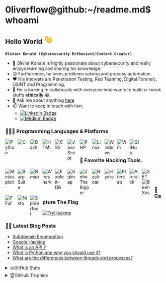 # 0liverflow@github:~/readme.md$ whoami
## Hello World <img src="https://github.com/inspirasiprogrammer/inspirasiprogrammer/blob/main/wave.gif" width="30px">

**`Olivier Konaté (Cybersecurity Enthusiast/Content Creator)`**

- 🔐 Olivier Konaté is highly passionate about cybersecurity and really enjoys learning and sharing his knowledge.
- 😊 Furthermore, he loves problems solving and process automation.
- ❤️ His interests are Penetration Testing, Red Teaming, Digital Forensic, OSINT and Programming. 
- 👬 He is looking to collaborate with everyone who wants to build or break stuffs **ethically** 😁.
- 💬 Ask me about anything <a href="https://github.com/0liverFlow/0liverFlow/issues">here</a>
-  📫 Want to keep in touch with him: 
   - [![Linkedin Badge](https://img.shields.io/badge/-LinkedIn-blue?style=flat-square&logo=Linkedin&logoColor=white&link=https://www.linkedin.com/in/OLIVIER/)](https://www.linkedin.com/in/OLIVIER/) 
   - [![Medium Badge](https://img.shields.io/badge/-Medium-000000?style=flat-square&labelColor=000000&logo=Medium&link=https://olivierkonate.medium.com/)](https://olivierkonate.medium.com/)

### 👨🏾‍💻 Programming Languages & Platforms

<img align="left" alt="Python" width="30px" style="padding-right:10px;" src="https://cdn.jsdelivr.net/gh/devicons/devicon/icons/python/python-plain.svg" />
<img align="left" alt="C" width="30px" style="padding-right:10px;" src="https://cdn.jsdelivr.net/gh/devicons/devicon/icons/c/c-plain.svg" />
<img align="left" alt="Bash" width="30px" style="padding-right:10px;" src="https://cdn.jsdelivr.net/gh/devicons/devicon/icons/bash/bash-original.svg" />
<img align="left" alt="HTML" width="30px" style="padding-right:10px;" src="https://cdn.jsdelivr.net/gh/devicons/devicon/icons/html5/html5-plain.svg" />
<img align="left" alt="CSS" width="30px" style="padding-right:10px;" src="https://cdn.jsdelivr.net/gh/devicons/devicon/icons/css3/css3-plain.svg" />
<img align="left" alt="JavaScript" width="30px" style="padding-right:10px;" src="https://cdn.jsdelivr.net/gh/devicons/devicon/icons/javascript/javascript-plain.svg"/>
<img align="left" alt="PHP" width="30px" style="padding-right:10px;" src="https://cdn.jsdelivr.net/gh/devicons/devicon/icons/php/php-plain.svg" />
<img align="left" alt="Linux" width="30px" style="padding-right:10px;" src="https://cdn.jsdelivr.net/gh/devicons/devicon/icons/linux/linux-plain.svg" />
<img align="left" alt="Windows" width="30px" style="padding-right:10px;" src="https://upload.wikimedia.org/wikipedia/commons/thumb/8/87/Windows_logo_-_2021.svg/1920px-Windows_logo_-_2021.svg.png">
<img align="left" alt="Vim" width="30px" style="padding-right:10px;" src="https://upload.wikimedia.org/wikipedia/commons/9/9f/Vimlogo.svg"/>
<img align="left" alt="GitHub" width="30px" style="padding-right:10px;" src="https://cdn.jsdelivr.net/gh/devicons/devicon/icons/github/github-original.svg" />
<br/><br/>
                                                                                 
### 🧰 Favorite Hacking Tools
<img align="left" alt="Metasploit" width="30px" style="padding-right:10px;" src="https://www.kali.org/tools/metasploit-framework/images/metasploit-framework-logo.svg">
<img align="left" alt="Burp Suite" width="30px" style="padding-right:10px;" src="https://www.kali.org/tools/burpsuite/images/burpsuite-logo.svg">
<img align="left" alt="Nmap" width="30px" style="padding-right:10px;" src="https://www.kali.org/tools/nmap/images/nmap-logo.svg">
<img align="left" alt="Wireshark" width="30px" style="padding-right:10px;" src="https://www.kali.org/tools/wireshark/images/wireshark-logo.svg">
<img align="left" alt="Exploit-DB" width="30px" style="padding-right:10px;" src="https://www.kali.org/tools/exploitdb/images/exploitdb-logo.svg">
<img align="left" alt="Sqlmap" width="30px" style="padding-right:10px;" src="https://www.kali.org/tools/sqlmap/images/sqlmap-logo.svg">
<img align="left" alt="JohnTheRipper" width="30px" style="padding-right:10px;" src="https://www.kali.org/tools/john/images/john-logo.svg">
<img align="left" alt="Hashcat" width="30px" style="padding-right:10px;" src="https://www.kali.org/tools/hashcat/images/hashcat-logo.svg">
<img align="left" alt="Hydra" width="30px" style="padding-right:10px;" src="https://www.kali.org/tools/hydra/images/hydra-logo.svg">
<img align="left" alt="Ettercap" width="30px" style="padding-right:10px;" src="https://www.kali.org/tools/ettercap/images/ettercap-logo.svg">
<img align="left" alt="Aircrack" width="30px" style="padding-right:10px;" src="https://www.kali.org/tools/aircrack-ng/images/aircrack-ng-logo.svg">
<img align="left" alt="SET" width="30px" style="padding-right:10px;" src="https://www.kali.org/tools/set/images/set-logo.svg">
<img align="left" alt="Beef-Xss" width="30px" style="padding-right:10px;" src="https://www.kali.org/tools/beef-xss/images/beef-xss-logo.svg">
<img align="left" alt="FFuf" width="30px" style="padding-right:10px;" src="https://www.kali.org/tools/ffuf/images/ffuf-logo.svg">
<img align="left" alt="Nikto" width="30px" style="padding-right:10px;" src="https://www.kali.org/tools/nikto/images/nikto-logo.svg">
<img align="left" alt="Spiderfoot" width="30px" style="padding-right:10px;" src="https://www.kali.org/tools/spiderfoot/images/spiderfoot-logo.svg">
<br/><br/>

### 🚩 Capture The Flag

[![TryHackme](https://tryhackme-badges.s3.amazonaws.com/0liverFlow.png)](https://tryhackme.com/p/0liverFlow)


### ✍🏾 Latest Blog Posts
<!-- BLOG-POST-LIST:START -->
- [Subdomain Enumeration](https://olivierkonate.medium.com/subdomain-enumeration-2c6d4c553df4?source=rss-24b712d29cc------2)
- [Google Hacking](https://olivierkonate.medium.com/google-hacking-4e261abced5?source=rss-24b712d29cc------2)
- [What is an API ?](https://olivierkonate.medium.com/what-is-an-api-1bea8064aaba?source=rss-24b712d29cc------2)
- [What is Python and why you should use it?](https://olivierkonate.medium.com/what-is-python-and-why-you-should-use-it-48b5926a962d?source=rss-24b712d29cc------2)
- [What are the differences between threads and processes?](https://olivierkonate.medium.com/whats-the-differences-between-a-thread-and-a-process-8c45ba74065f?source=rss-24b712d29cc------2)
<!-- BLOG-POST-LIST:END -->
<details>
  <summary>📊GitHub Stats</summary>
  <table>
    <tr>
      <td align="center" style="padding=0;width=50%;">
        <img src="https://github-readme-stats.vercel.app/api/?username=0liverFlow&show_icons=true&theme=radical&hide_border=true&hide_title=true&count_private=true" />
      </td>
      <td align="center" style="padding=0;width=50%;">
        <img src="https://github-readme-stats.quantumlytangled.vercel.app/api/top-langs/?username=0liverFlow&show_icons=true&theme=radical&hide_border=true&icon_color=00000000&count_private=true" />
      </td>
    </tr>
  </table>
</details>
  
<details>
  <summary>🏆GitHub Trophies</summary>
<img align="left" alt="0liverFlow's GitHub Stats" src="https://github-profile-trophy.vercel.app/?username=0liverFlow&theme=darkhub" />
</details>
<br>

